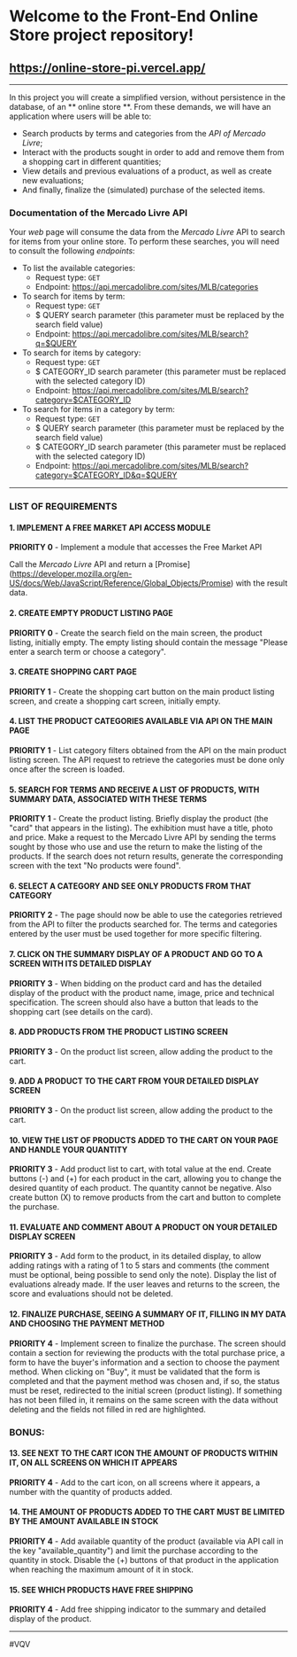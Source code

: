 # Welcome to the Front-End Online Store project repository!

## https://online-store-pi.vercel.app/

---

In this project you will create a simplified version, without persistence in the database, of an ** online store **. From these demands, we will have an application where users will be able to:
   - Search products by terms and categories from the _API of Mercado Livre_;
   - Interact with the products sought in order to add and remove them from a shopping cart in different quantities;
   - View details and previous evaluations of a product, as well as create new evaluations;
   - And finally, finalize the (simulated) purchase of the selected items.

### Documentation of the Mercado Livre API

Your _web_ page will consume the data from the _Mercado Livre_ API to search for items from your online store. To perform these searches, you will need to consult the following _endpoints_:

- To list the available categories:
  - Request type: `GET`
  - Endpoint: https://api.mercadolibre.com/sites/MLB/categories
- To search for items by term:
  - Request type: `GET`
  - $ QUERY search parameter (this parameter must be replaced by the search field value)
  - Endpoint: https://api.mercadolibre.com/sites/MLB/search?q=$QUERY
- To search for items by category:
  - Request type: `GET`
  - $ CATEGORY_ID search parameter (this parameter must be replaced with the selected category ID)
  - Endpoint: https://api.mercadolibre.com/sites/MLB/search?category=$CATEGORY_ID
- To search for items in a category by term:
  - Request type: `GET`
  - $ QUERY search parameter (this parameter must be replaced by the search field value)
  - $ CATEGORY_ID search parameter (this parameter must be replaced with the selected category ID)
  - Endpoint: https://api.mercadolibre.com/sites/MLB/search?category=$CATEGORY_ID&q=$QUERY

---

### LIST OF REQUIREMENTS

#### 1. IMPLEMENT A FREE MARKET API ACCESS MODULE

**PRIORITY 0** - Implement a module that accesses the Free Market API

Call the _Mercado Livre_ API and return a [Promise] (https://developer.mozilla.org/en-US/docs/Web/JavaScript/Reference/Global_Objects/Promise) with the result data.

#### 2. CREATE EMPTY PRODUCT LISTING PAGE

**PRIORITY 0** - Create the search field on the main screen, the product listing, initially empty. The empty listing should contain the message "Please enter a search term or choose a category".

#### 3. CREATE SHOPPING CART PAGE

**PRIORITY 1** - Create the shopping cart button on the main product listing screen, and create a shopping cart screen, initially empty.

#### 4. LIST THE PRODUCT CATEGORIES AVAILABLE VIA API ON THE MAIN PAGE

**PRIORITY 1** - List category filters obtained from the API on the main product listing screen. The API request to retrieve the categories must be done only once after the screen is loaded.

#### 5. SEARCH FOR TERMS AND RECEIVE A LIST OF PRODUCTS, WITH SUMMARY DATA, ASSOCIATED WITH THESE TERMS

**PRIORITY 1** - Create the product listing. Briefly display the product (the "card" that appears in the listing). The exhibition must have a title, photo and price. Make a request to the Mercado Livre API by sending the terms sought by those who use and use the return to make the listing of the products. If the search does not return results, generate the corresponding screen with the text "No products were found".

#### 6. SELECT A CATEGORY AND SEE ONLY PRODUCTS FROM THAT CATEGORY

**PRIORITY 2** - The page should now be able to use the categories retrieved from the API to filter the products searched for. The terms and categories entered by the user must be used together for more specific filtering.

#### 7. CLICK ON THE SUMMARY DISPLAY OF A PRODUCT AND GO TO A SCREEN WITH ITS DETAILED DISPLAY

**PRIORITY 3** - When bidding on the product card and has the detailed display of the product with the product name, image, price and technical specification. The screen should also have a button that leads to the shopping cart (see details on the card).

#### 8. ADD PRODUCTS FROM THE PRODUCT LISTING SCREEN

**PRIORITY 3** - On the product list screen, allow adding the product to the cart.

#### 9. ADD A PRODUCT TO THE CART FROM YOUR DETAILED DISPLAY SCREEN

**PRIORITY 3** - On the product list screen, allow adding the product to the cart.

#### 10. VIEW THE LIST OF PRODUCTS ADDED TO THE CART ON YOUR PAGE AND HANDLE YOUR QUANTITY

**PRIORITY 3** - Add product list to cart, with total value at the end. Create buttons (-) and (+) for each product in the cart, allowing you to change the desired quantity of each product. The quantity cannot be negative. Also create button (X) to remove products from the cart and button to complete the purchase.

#### 11. EVALUATE AND COMMENT ABOUT A PRODUCT ON YOUR DETAILED DISPLAY SCREEN

**PRIORITY 3** - Add form to the product, in its detailed display, to allow adding ratings with a rating of 1 to 5 stars and comments (the comment must be optional, being possible to send only the note). Display the list of evaluations already made. If the user leaves and returns to the screen, the score and evaluations should not be deleted.

#### 12. FINALIZE PURCHASE, SEEING A SUMMARY OF IT, FILLING IN MY DATA AND CHOOSING THE PAYMENT METHOD

**PRIORITY 4** - Implement screen to finalize the purchase. The screen should contain a section for reviewing the products with the total purchase price, a form to have the buyer's information and a section to choose the payment method. When clicking on "Buy", it must be validated that the form is completed and that the payment method was chosen and, if so, the status must be reset, redirected to the initial screen (product listing). If something has not been filled in, it remains on the same screen with the data without deleting and the fields not filled in red are highlighted.

### BONUS:

#### 13. SEE NEXT TO THE CART ICON THE AMOUNT OF PRODUCTS WITHIN IT, ON ALL SCREENS ON WHICH IT APPEARS

**PRIORITY 4** - Add to the cart icon, on all screens where it appears, a number with the quantity of products added.

#### 14. THE AMOUNT OF PRODUCTS ADDED TO THE CART MUST BE LIMITED BY THE AMOUNT AVAILABLE IN STOCK

**PRIORITY 4** - Add available quantity of the product (available via API call in the key "available_quantity") and limit the purchase according to the quantity in stock. Disable the (+) buttons of that product in the application when reaching the maximum amount of it in stock.

#### 15. SEE WHICH PRODUCTS HAVE FREE SHIPPING

**PRIORITY 4** - Add free shipping indicator to the summary and detailed display of the product.

---

#VQV
